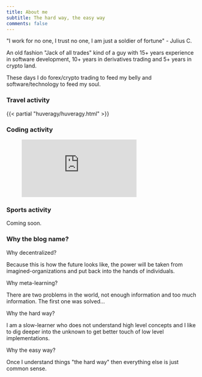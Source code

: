 ```yaml
---
title: About me
subtitle: The hard way, the easy way
comments: false
---
```


"I work for no one, I trust no one, I am just a soldier of fortune" - Julius C.

An old fashion "Jack of all trades" kind of a guy with 15+ years experience in software development, 10+ years in derivatives trading and 5+ years in crypto land.

These days I do forex/crypto trading to feed my belly and software/technology to feed my soul.

### Travel activity

{{< partial "huveragy/huveragy.html" >}}

### Coding activity

<figure><embed src="https://wakatime.com/share/@icostan/b8113d2a-134d-4e60-b329-415dce67837b.svg"></embed></figure>

### Sports activity

Coming soon.

### Why the blog name?


Why decentralized?

Because this is how the future looks like, the power will be taken from imagined-organizations and put back into the hands of individuals.

Why meta-learning?

There are two problems in the world, not enough information and too much information. The first one was solved...

Why the hard way?

I am a slow-learner who does not understand high level concepts and I like to dig deeper into the unknown to get better touch of low level implementations.

Why the easy way?

Once I understand things "the hard way" then everything else is just common sense.
